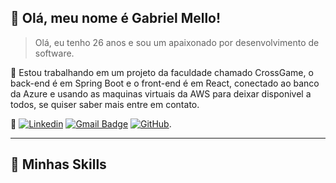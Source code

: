 ## 💜 Olá, meu nome é <strong>Gabriel Mello!</strong>

> Olá, eu tenho 26 anos e sou um apaixonado por desenvolvimento de software.

🔭 Estou trabalhando em um projeto da faculdade chamado CrossGame, o back-end é em Spring Boot e o front-end é em React, conectado ao banco da Azure e usando as maquinas virtuais da AWS para deixar disponivel a todos, se quiser saber mais entre em contato.

💬 [![Linkedin](https://img.shields.io/badge/-username-blue?style=flat-square&logo=Linkedin&logoColor=white&link=https://www.linkedin.com/in/gabriel-miranda-mello-652346118/)](https://www.linkedin.com/in/gabriel-miranda-mello-652346118/)
[![Gmail Badge](https://img.shields.io/badge/-seuemail@email.com-006bed?style=flat-square&logo=Gmail&logoColor=white&link=mailto:Gabrielmirandamello9@gmail.com)](mailto:Gabrielmirandamello9@gmail.com)
[![GitHub](https://img.shields.io/github/followers/iuricode?label=follow&style=social)](https://github.com/GabrielDeMirandaMello).

---

## 🚀 Minhas Skills